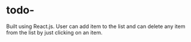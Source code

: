 # todo-
Built using React.js.  User can add item to the list and can delete any item from the list by just clicking on an item.
